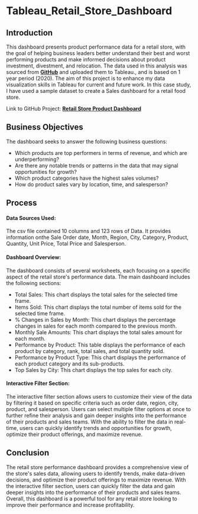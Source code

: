# Tableau_Retail_Store_Dashboard

## Introduction
This dashboard presents product performance data for a retail store, with the goal of helping business leaders better understand their best and worst performing products and make informed decisions about product investment, divestment, and relocation. The data used in this analysis was sourced from **[GitHub](https://github.com/chrisfrenchjr/SQLQueries/blob/main/Retail%20Sales%20Data.xlsx)** and uploaded them to Tableau., and is based on 1 year period (2020). The aim of this project is to enhance my data visualization skills in Tableau for current and future work. In this case study, I have used a sample dataset to create a Sales dashboard for a retail food store. 

Link to GitHub Project: **[Retail Store Product Dashboard](https://public.tableau.com/app/profile/jorge.jimenez4382/viz/RetailStoreProductDashboard_16802962618700/Dashboard1?publish=yes)**

## Business Objectives
The dashboard seeks to answer the following business questions:

* Which products are top performers in terms of revenue, and which are underperforming?
* Are there any notable trends or patterns in the data that may signal opportunities for growth?
* Which product categories have the highest sales volumes?
* How do product sales vary by location, time, and salesperson?

## Process
#### Data Sources Used:
The csv file contained 10 columns and 123 rows of Data. It provides information onthe Sale Order date, Month, Region, City, Category, Product, Quantity, Unit Price, Total Price and Salesperson.

#### Dashboard Overview:
The dashboard consists of several worksheets, each focusing on a specific aspect of the retail store's performance data. The main dashboard includes the following sections:

* Total Sales: This chart displays the total sales for the selected time frame.
* Items Sold: This chart displays the total number of items sold for the selected time frame.
* % Changes in Sales by Month: This chart displays the percentage changes in sales for each month compared to the previous month.
* Monthly Sale Amounts: This chart displays the total sales amount for each month.
* Performance by Product: This table displays the performance of each product by category, rank, total sales, and total quantity sold.
* Performance by Product Type: This chart displays the performance of each product category and its sub-products.
* Top Sales by City: This chart displays the top sales for each city.

#### Interactive Filter Section: 
The interactive filter section allows users to customize their view of the data by filtering it based on specific criteria such as order date, region, city, product, and salesperson. Users can select multiple filter options at once to further refine their analysis and gain deeper insights into the performance of their products and sales teams. With the ability to filter the data in real-time, users can quickly identify trends and opportunities for growth, optimize their product offerings, and maximize revenue.

## Conclusion
The retail store performance dashboard provides a comprehensive view of the store's sales data, allowing users to identify trends, make data-driven decisions, and optimize their product offerings to maximize revenue. With the interactive filter section, users can quickly filter the data and gain deeper insights into the performance of their products and sales teams. Overall, this dashboard is a powerful tool for any retail store looking to improve their performance and increase profitability.




